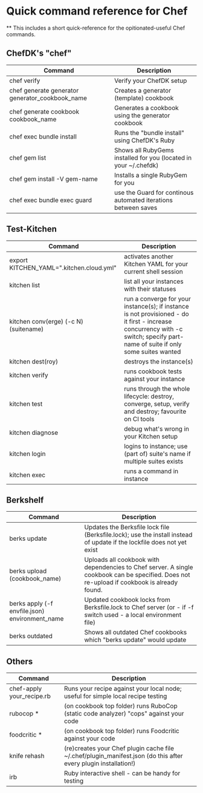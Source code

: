 # Quick command reference for Chef

** This includes a short quick-reference for the opitionated-useful Chef commands.



## ChefDK's "chef"

| Command | Description |
| --- | --- |
| chef verify | Verify your ChefDK setup |
| chef generate generator generator_cookbook_name | Creates a generator (template) cookbook |
| chef generate cookbook cookbook_name | Generates a cookbook using the generator cookbook |
| chef exec bundle install | Runs the "bundle install" using ChefDK's Ruby |
| chef gem list | Shows all RubyGems installed for you (located in your ~/.chefdk) |
| chef gem install -V gem-name | Installs a single RubyGem for you |
| chef exec bundle exec guard | use the Guard for continous automated iterations between saves |



## Test-Kitchen

| Command | Description |
| --- | --- |
| export KITCHEN_YAML=".kitchen.cloud.yml" | activates another Kitchen YAML for your current shell session |
| kitchen list | list all your instances with their statuses |
| kitchen conv(erge) (-c N) (suitename) | run a converge for your instance(s); if instance is not provisioned - do it first - increase concurrency with -c switch; specify part-name of suite if only some suites wanted |
| kitchen dest(roy) | destroys the instance(s) |
| kitchen verify | runs cookbook tests against your instance |
| kitchen test | runs through the whole lifecycle: destroy, converge, setup, verify and destroy; favourite on CI tools |
| kitchen diagnose | debug what's wrong in your Kitchen setup |
| kitchen login | logins to instance; use (part of) suite's name if multiple suites exists |
| kitchen exec | runs a command in instance |




## Berkshelf

| Command | Description |
| --- | --- |
| berks update | Updates the Berksfile lock file (Berksfile.lock); use the install instead of update if the lockfile does not yet exist |
| berks upload (cookbook_name) | Uploads all cookbook with dependencies to Chef server. A single cookbook can be specified. Does not re-upload if cookbook is already found. |
| berks apply (-f envfile.json) environment_name | Updated cookbook locks from Berksfile.lock to Chef server (or - if -f switch used - a local environment file) |
| berks outdated | Shows all outdated Chef cookbooks which "berks update" would update |



## Others

| Command | Description |
| --- | --- |
| chef-apply your_recipe.rb | Runs your recipe against your local node; useful for simple local recipe testing |
| rubocop * | (on cookbook top folder) runs RuboCop (static code analyzer) "cops" against your code |
| foodcritic * | (on cookbook top folder) runs Foodcritic against your code |
| knife rehash | (re)creates your Chef plugin cache file ~/.chef/plugin_manifest.json (do this after every plugin installation!) |
| irb | Ruby interactive shell - can be handy for testing |


